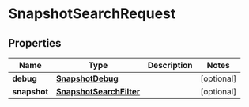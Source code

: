 

# SnapshotSearchRequest


## Properties

| Name | Type | Description | Notes |
|------------ | ------------- | ------------- | -------------|
|**debug** | [**SnapshotDebug**](SnapshotDebug.md) |  |  [optional] |
|**snapshot** | [**SnapshotSearchFilter**](SnapshotSearchFilter.md) |  |  [optional] |



